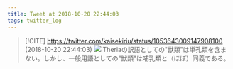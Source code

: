 ```yaml
---
title: Tweet at 2018-10-20 22:44:03
tags: twitter_log
---
```


> [!CITE] https://twitter.com/kaisekiriu/status/1053643009147908100 (2018-10-20 22:44:03)
> ![](https://twitter.com/kaisekiriu/status/1053643009147908100)
> Theriaの訳語としての"獣類"は単孔類を含まない。しかし、一般用語としての"獣類"は哺乳類と（ほぼ）同義である。
